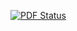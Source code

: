 [![PDF Status](https://www.sharelatex.com/github/repos/deviant-logic/resume/builds/latest/badge.svg)](https://www.sharelatex.com/github/repos/deviant-logic/resume/builds/latest/output.pdf)